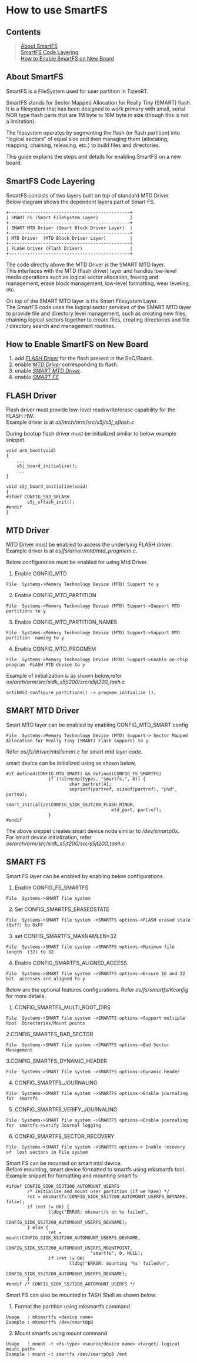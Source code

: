 # How to use SmartFS

## Contents
> [About SmartFS](#about-smartfs)  
> [SmartFS Code Layering](#smartfs-code-layering)  
> [How to Enable SmartFS on New Board](#how-to-enable-smartfs-on-new-board)  

## About SmartFS
SmartFS is a FileSystem used for user partition in TizenRT.  

SmartFS stands for Sector Mapped Allocation for Really Tiny (SMART) flash.  
It is a filesystem that has been designed to work primary with small,
serial NOR type flash parts that are 1M byte to 16M byte in size
(though this is not a limitation).

The filesystem operates by segmenting the flash (or flash partition)
into “logical sectors” of equal size and then managing them (allocating,
mapping, chaining, releasing, etc.) to build files and directories.

This guide explains the steps and details for enabling SmartFS on a new board.

## SmartFS Code Layering

SmartFS consists of two layers built on top of standard MTD Driver.  
Below diagram shows the dependent layers part of Smart FS.

```
+----------------------------------------------+
| SMART FS (Smart FileSystem Layer)            |
+----------------------------------------------+
| SMART MTD Driver (Smart Block Driver Layer)  |
+----------------------------------------------+
| MTD Driver  (MTD Block Driver Layer)         |
+----------------------------------------------+
| FLASH Driver (Flash Driver)                  |
+----------------------------------------------+
```

The code directly above the MTD Driver is the SMART MTD layer.  
This interfaces with the MTD (flash driver) layer and handles low-level
media operations such as logical sector allocation, freeing and management,
erase block management, low-level formatting, wear leveling, etc.

On top of the SMART MTD layer is the Smart Filesystem Layer.  
The SmartFS code uses the logical sector services of the SMART MTD layer to
provide file and directory level management, such as creating new files,
chaining logical sectors together to create files, creating directories and
 file / directory search and management routines.

## How to Enable SmartFS on New Board
1. add *[FLASH Driver](#flash-driver)* for the flash present in the SoC/Board.  
2. enable *[MTD Driver](#mtd-driver)* corresponding to flash.  
3. enable *[SMART MTD Driver](#smart-mtd-driver)*.  
4. enable *[SMART FS](#smart-fs)*

## FLASH Driver
Flash driver must provide low-level read/write/erase capability for the FLASH HW.  
Example driver is at *os/arch/arm/src/s5j/s5j_sflash.c*

During bootup flash driver must be initialized similar to below example snippet.
```
void arm_boot(void)
{
	...
	s5j_board_initialize();
	...
}

void s5j_board_initialize(void)
{
#ifdef CONFIG_S5J_SFLASH
        s5j_sflash_init();
#endif
}
```
## MTD Driver
MTD Driver must be enabled to access the underlying FLASH driver.  
Example driver is at *os/fs/driver/mtd/mtd_progmem.c*.  

Below configuration must be enabled for using Mtd Driver.
1. Enable CONFIG_MTD  
```
File  Systems->Memory Technology Device (MTD) Support to y
```
2. Enable CONFIG_MTD_PARTITION  
```
File  Systems->Memory Technology Device (MTD) Support->Support MTD partitions to y
```
3. Enable CONFIG_MTD_PARTITION_NAMES  
```
File  Systems->Memory Technology Device (MTD) Support->Support MTD partition  naming to y
```
4. Enable CONFIG_MTD_PROGMEM  
```
File  Systems->Memory Technology Device (MTD) Support->Enable on-chip program  FLASH MTD device to y
```

Example of initialization is as shown below,refer *os/arch/arm/src/sidk_s5jt200/src/s5jt200_tash.c*
```
artik053_configure_partitions() -> progmem_initialize ();
```

## SMART MTD Driver
Smart MTD layer can be enabled by enabling CONFIG_MTD_SMART config
```
File  Systems->Memory Technology Device (MTD) Support-> Sector Mapped  Allocation for Really Tiny (SMART) Flash support) to y
```

Refer *os/fs/driver/mtd/smart.c* for smart mtd layer code.

smart device can be initialized using as shown below,
```
#if defined(CONFIG_MTD_SMART) && defined(CONFIG_FS_SMARTFS)
                if (!strncmp(types, "smartfs,", 8)) {
                        char partref[4];
                        snprintf(partref, sizeof(partref), "p%d", partno);
                        smart_initialize(CONFIG_SIDK_S5JT200_FLASH_MINOR,
                                        mtd_part, partref);
                }
#endif
```
The above snippet creates smart device node similar to */dev/smartp0x*.  
For smart device initialization, refer *os/arch/arm/src/sidk_s5jt200/src/s5jt200_tash.c*

## SMART FS
Smart FS layer can be enabled by enabling below configurations.  
1. Enable CONFIG_FS_SMARTFS
```
File  Systems->SMART file system
```
2. Set CONFIG_SMARTFS_ERASEDSTATE
```
File  Systems->SMART file system ->SMARTFS options->FLASH erased state  (0xff) to 0xFF
```
3. set CONFIG_SMARTFS_MAXNAMLEN=32
```
File  Systems->SMART file system ->SMARTFS options->Maximum file length  (32) to 32
```
4. Enable CONFIG_SMARTFS_ALIGNED_ACCESS
```
File  Systems->SMART file system ->SMARTFS options->Ensure 16 and 32 bit  accesses are aligned to y
```

Below are the optional features configurations. Refer *os/fs/smartfs/Kconfig* for more details.  
1. CONFIG_SMARTFS_MULTI_ROOT_DIRS
```
File  Systems->SMART file system ->SMARTFS options->Support multiple Root  Directories/Mount points
```
2.CONFIG_SMARTFS_BAD_SECTOR
```
File  Systems->SMART file system ->SMARTFS options->Bad Sector Management
```
3.CONFIG_SMARTFS_DYNAMIC_HEADER
```
File  Systems->SMART file system ->SMARTFS options->Dynamic Header
```
4. CONFIG_SMARTFS_JOURNALING
```
File  Systems->SMART file system ->SMARTFS options->Enable journaling for  smartfs
```
5. CONFIG_SMARTFS_VERIFY_JOURNALING
```
File  Systems->SMART file system ->SMARTFS options->Enable journaling for  smartfs->verify Journal logging
```
6. CONFIG_SMARTFS_SECTOR_RECOVERY
```
File  Systems->SMART file system ->SMARTFS options-> Enable recovery of  lost sectors in File system
```
Smart FS can be mounted on smart mtd device.  
Before mounting, smart device formatted to smartfs using mksmartfs tool.  
Example snippet for formatting and mounting smart fs:
```
#ifdef CONFIG_SIDK_S5JT200_AUTOMOUNT_USERFS
        /* Initialize and mount user partition (if we have) */
        ret = mksmartfs(CONFIG_SIDK_S5JT200_AUTOMOUNT_USERFS_DEVNAME, false);
        if (ret != OK) {
                lldbg("ERROR: mksmartfs on %s failed",
                                CONFIG_SIDK_S5JT200_AUTOMOUNT_USERFS_DEVNAME);
        } else {
                ret = mount(CONFIG_SIDK_S5JT200_AUTOMOUNT_USERFS_DEVNAME,
                                CONFIG_SIDK_S5JT200_AUTOMOUNT_USERFS_MOUNTPOINT, 
                                "smartfs", 0, NULL);
                if (ret != OK)
                        lldbg("ERROR: mounting '%s' failed\n",
                                CONFIG_SIDK_S5JT200_AUTOMOUNT_USERFS_DEVNAME);
        }
#endif /* CONFIG_SIDK_S5JT200_AUTOMOUNT_USERFS */
```
Smart FS can also be mounted in TASH Shell as shown below:  
1. Format the partition using mksmartfs command
```
Usage   : mksmartfs <device name>
Example : mksmartfs /dev/smart0p8
```
2. Mount smartfs using mount command
```
Usage   : mount -t <fs-type> <source/device name> <target/ logical mount path>
Example : mount -t smartfs /dev/smartp0p8 /mnt
```
